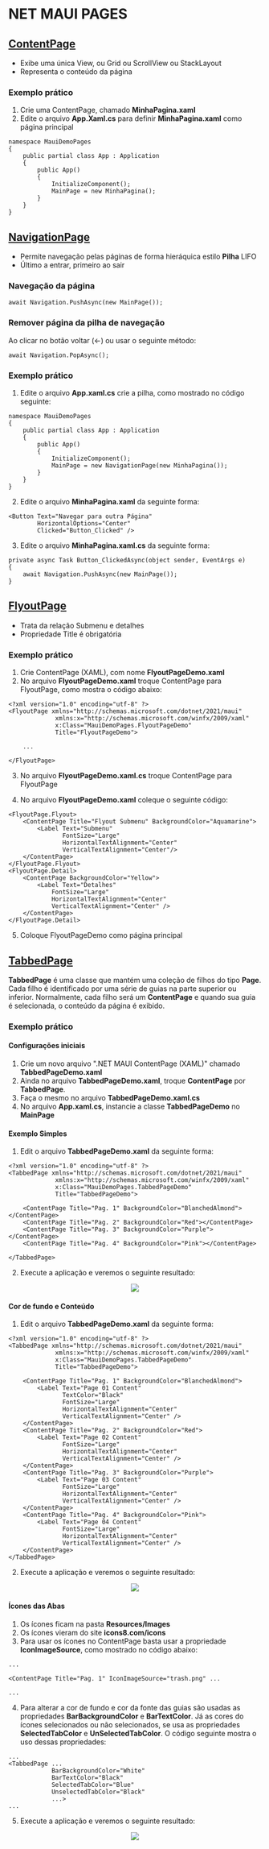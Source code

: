 # NET MAUI PAGES

## [ContentPage](https://youtu.be/9D42vT3CzO4?list=PLJ4k1IC8GhW3VlYa0p9QhV98Waka7oghq&t=478)

* Exibe uma única View, ou Grid ou ScrollView ou StackLayout
* Representa o conteúdo da página

### Exemplo prático

1. Crie uma ContentPage, chamado **MinhaPagina.xaml**
2. Edite o arquivo **App.Xaml.cs** para definir **MinhaPagina.xaml** como página principal
   
```
namespace MauiDemoPages
{
    public partial class App : Application
    {
        public App()
        {
            InitializeComponent();
            MainPage = new MinhaPagina();
        }
    }
}
```

## [NavigationPage](https://youtu.be/9D42vT3CzO4?list=PLJ4k1IC8GhW3VlYa0p9QhV98Waka7oghq&t=662)

* Permite navegação pelas páginas de forma hieráquica estilo **Pilha** LIFO
* Último a entrar, primeiro ao sair

### Navegação da página

```
await Navigation.PushAsync(new MainPage());
```

### Remover página da pilha de navegação

Ao clicar no botão voltar (<-) ou usar o seguinte método:

```
await Navigation.PopAsync();
```

### Exemplo prático

1. Edite o arquivo **App.xaml.cs** crie a pilha, como mostrado no código seguinte:

```
namespace MauiDemoPages
{
    public partial class App : Application
    {
        public App()
        {
            InitializeComponent();
            MainPage = new NavigationPage(new MinhaPagina());
        }
    }
}
```

2. Edite o arquivo **MinhaPagina.xaml** da seguinte forma:

```
<Button Text="Navegar para outra Página"
        HorizontalOptions="Center" 
        Clicked="Button_Clicked" />
```

3. Edite o arquivo **MinhaPagina.xaml.cs** da seguinte forma:

```
private async Task Button_ClickedAsync(object sender, EventArgs e)
{
    await Navigation.PushAsync(new MainPage());
}
```

## [FlyoutPage](https://youtu.be/T3HPTy86rU4?list=PLJ4k1IC8GhW3VlYa0p9QhV98Waka7oghq)

* Trata da relação Submenu e detalhes
* Propriedade Title é obrigatória

### Exemplo prático

1. Crie ContentPage (XAML), com nome **FlyoutPageDemo.xaml**
2. No arquivo **FlyoutPageDemo.xaml** troque ContentPage para FlyoutPage, como mostra o código abaixo:

```
<?xml version="1.0" encoding="utf-8" ?>
<FlyoutPage xmlns="http://schemas.microsoft.com/dotnet/2021/maui"
             xmlns:x="http://schemas.microsoft.com/winfx/2009/xaml"
             x:Class="MauiDemoPages.FlyoutPageDemo"
             Title="FlyoutPageDemo">

    ...

</FlyoutPage>
```

3. No arquivo **FlyoutPageDemo.xaml.cs** troque ContentPage para FlyoutPage
   
4. No arquivo **FlyoutPageDemo.xaml** coleque o seguinte código:

```
<FlyoutPage.Flyout>
    <ContentPage Title="Flyout Submenu" BackgroundColor="Aquamarine">
        <Label Text="Submenu"
               FontSize="Large"
               HorizontalTextAlignment="Center" 
               VerticalTextAlignment="Center"/>
    </ContentPage>
</FlyoutPage.Flyout>
<FlyoutPage.Detail>
    <ContentPage BackgroundColor="Yellow">
        <Label Text="Detalhes" 
            FontSize="Large"
            HorizontalTextAlignment="Center" 
            VerticalTextAlignment="Center" />    
    </ContentPage>
</FlyoutPage.Detail>
```

5. Coloque FlyoutPageDemo como página principal

## [TabbedPage](https://youtu.be/T3HPTy86rU4?list=PLJ4k1IC8GhW3VlYa0p9QhV98Waka7oghq&t=542)

**TabbedPage** é uma classe que mantém uma coleção de filhos do tipo **Page**. Cada filho é identificado por uma série de guias na parte superior ou inferior. Normalmente, cada filho será um **ContentPage** e quando sua guia é selecionada, o conteúdo da página é exibido.

### Exemplo prático

#### Configurações iniciais

1. Crie um novo arquivo ".NET MAUI ContentPage (XAML)" chamado **TabbedPageDemo.xaml**
2. Ainda no arquivo **TabbedPageDemo.xaml**, troque **ContentPage** por **TabbedPage**. 
3. Faça o mesmo no arquivo **TabbedPageDemo.xaml.cs**
4. No arquivo **App.xaml.cs**, instancie a classe **TabbedPageDemo** no **MainPage**

#### Exemplo Simples

1. Edit o arquivo **TabbedPageDemo.xaml** da seguinte forma:

```
<?xml version="1.0" encoding="utf-8" ?>
<TabbedPage xmlns="http://schemas.microsoft.com/dotnet/2021/maui"
             xmlns:x="http://schemas.microsoft.com/winfx/2009/xaml"
             x:Class="MauiDemoPages.TabbedPageDemo"
             Title="TabbedPageDemo">

    <ContentPage Title="Pag. 1" BackgroundColor="BlanchedAlmond"></ContentPage>
    <ContentPage Title="Pag. 2" BackgroundColor="Red"></ContentPage>
    <ContentPage Title="Pag. 3" BackgroundColor="Purple"></ContentPage>
    <ContentPage Title="Pag. 4" BackgroundColor="Pink"></ContentPage>

</TabbedPage>
```

2. Execute a aplicação e veremos o seguinte resultado:

<p align="center"><img src="mauiPage01.png" /></p>   

#### Cor de fundo e Conteúdo

1. Edit o arquivo **TabbedPageDemo.xaml** da seguinte forma:

```
<?xml version="1.0" encoding="utf-8" ?>
<TabbedPage xmlns="http://schemas.microsoft.com/dotnet/2021/maui"
             xmlns:x="http://schemas.microsoft.com/winfx/2009/xaml"
             x:Class="MauiDemoPages.TabbedPageDemo"
             Title="TabbedPageDemo">

    <ContentPage Title="Pag. 1" BackgroundColor="BlanchedAlmond">
        <Label Text="Page 01 Content"
               TextColor="Black"
               FontSize="Large"
               HorizontalTextAlignment="Center"
               VerticalTextAlignment="Center" />
    </ContentPage>
    <ContentPage Title="Pag. 2" BackgroundColor="Red">
        <Label Text="Page 02 Content"
               FontSize="Large"
               HorizontalTextAlignment="Center"
               VerticalTextAlignment="Center" />
    </ContentPage>
    <ContentPage Title="Pag. 3" BackgroundColor="Purple">
        <Label Text="Page 03 Content"
               FontSize="Large"
               HorizontalTextAlignment="Center"
               VerticalTextAlignment="Center" />
    </ContentPage>
    <ContentPage Title="Pag. 4" BackgroundColor="Pink">
        <Label Text="Page 04 Content"
               FontSize="Large"
               HorizontalTextAlignment="Center"
               VerticalTextAlignment="Center" />
    </ContentPage>
</TabbedPage>
```

2. Execute a aplicação e veremos o seguinte resultado:

<p align="center"><img src="mauiPage02.jpeg" /></p>

#### Ícones das Abas

1. Os ícones ficam na pasta **Resources/Images**
2. Os ícones vieram do site **icons8.com/icons**
3. Para usar os ícones no ContentPage basta usar a propriedade **IconImageSource**, como mostrado no código abaixo:

```
...

<ContentPage Title="Pag. 1" IconImageSource="trash.png" ...

...
```

4. Para alterar a cor de fundo e cor da fonte das guias são usadas as propriedades **BarBackgroundColor** e **BarTextColor**. Já as cores do ícones selecionados ou não selecionados, se usa as propriedades **SelectedTabColor** e **UnSelectedTabColor**. O código seguinte mostra o uso dessas propriedades:

```
...
<TabbedPage ...
            BarBackgroundColor="White"
            BarTextColor="Black"            
            SelectedTabColor="Blue"
            UnselectedTabColor="Black"
            ...>
...
```

5. Execute a aplicação e veremos o seguinte resultado:

<p align="center"><img src="mauiPage03.jpeg" /></p>

<!--
# NET MAUI PAGES
## TabbedPage
### Exemplo prático
#### Ícones das Abas
-------------------------

# NET MAUI PAGES
## ContentPage
### Exemplo prático
## NavigationPage
### Navegação da página
### Remover página da pilha de navegação
### Exemplo prático
## FlyoutPage
### Exemplo prático
## TabbedPage
### Exemplo prático
#### Configurações iniciais
#### Exemplo Simples
#### Cor de fundo e Conteúdo
#### Ícones das Abas
-->